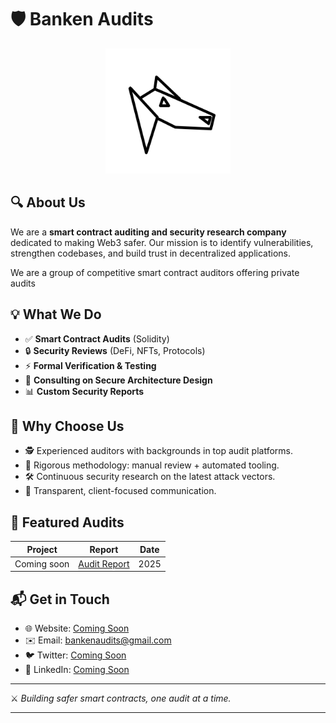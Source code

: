 # 🛡️ Banken Audits

<p align="center">
  <picture>
    <source media="(prefers-color-scheme: dark)" srcset="logo-dark.png">
    <source media="(prefers-color-scheme: light)" srcset="logo-light.png">
    <img alt="Company Logo" src="logo-light.png" width="200">
  </picture>
</p>

## 🔍 About Us

We are a **smart contract auditing and security research company** dedicated to making Web3 safer.
Our mission is to identify vulnerabilities, strengthen codebases, and build trust in decentralized applications.

We are a group of competitive smart contract auditors offering private audits

## 💡 What We Do

* ✅ **Smart Contract Audits** (Solidity)
* 🔒 **Security Reviews** (DeFi, NFTs, Protocols)
* ⚡ **Formal Verification & Testing**
* 🧠 **Consulting on Secure Architecture Design**
* 📊 **Custom Security Reports**

## 🚀 Why Choose Us

* 🕵️ Experienced auditors with backgrounds in top audit platforms.
* 🔬 Rigorous methodology: manual review + automated tooling.
* 🛠️ Continuous security research on the latest attack vectors.
* 🤝 Transparent, client-focused communication.

## 📂 Featured Audits

| Project   | Report            | Date |
| --------- | ----------------- | ---- |
| Coming soon | [Audit Report](#) | 2025 |


## 📬 Get in Touch

* 🌐 Website: [Coming Soon](#)
* ✉️ Email: [bankenaudits@gmail.com](mailto:bankenaudits@gmail.com)
* 🐦 Twitter: [Coming Soon](#)
* 💼 LinkedIn: [Coming Soon](#)

---

⚔️ *Building safer smart contracts, one audit at a time.*

---

